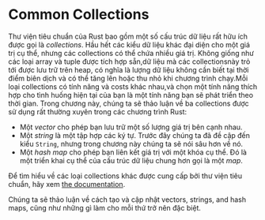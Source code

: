 # Common Collections

Thư viện tiêu chuẩn của Rust bao gồm một số cấu trúc dữ liệu rất hữu ích được gọi là
*collections*. Hầu hết các kiểu dữ liệu khác đại diện cho một giá trị cụ thể, nhưng các collections 
có thể chứa nhiều giá trị. Không giống như các loại array và tuple
được tích hợp sẵn,dữ liệu mà các collectionsnày trỏ tới được lưu trữ trên heap, 
có nghĩa là lượng dữ liệu không cần biết tại thời điểm biên dịch và có thể tăng lên hoặc thu nhỏ
khi chương trình chạy.Mỗi loại collections có tính năng và costs khác nhau,và chọn một tính năng
thích hợp cho tình huống hiện tại của bạn là một tính năng bạn sẽ phát triển theo thời gian. 
Trong chương này, chúng ta sẽ thảo luận về ba collections được sử dụng rất thường xuyên trong các chương trình Rust:

* Một *vector* cho phép bạn lưu trữ một số lượng giá trị bên cạnh nhau.
* Một *string* là một tập hợp các ký tự. Trước đây chúng ta đã đề cập đến kiểu `String`, nhưng trong chương này chúng ta sẽ nói sâu hơn về nó.
* Một *hash map* cho phép bạn liên kết giá trị với một khóa cụ thể. Đó là một triển khai cụ thể của cấu trúc dữ liệu chung hơn gọi là một *map*.

Để tìm hiểu về các loại collections khác được cung cấp bởi thư viện tiêu chuẩn, hãy xem [the documentation][collections].

Chúng ta sẽ thảo luận về cách tạo và cập nhật vectors, strings, and hash maps, cũng như những gì làm cho mỗi thứ trở nên đặc biệt.

[collections]: ../std/collections/index.html
